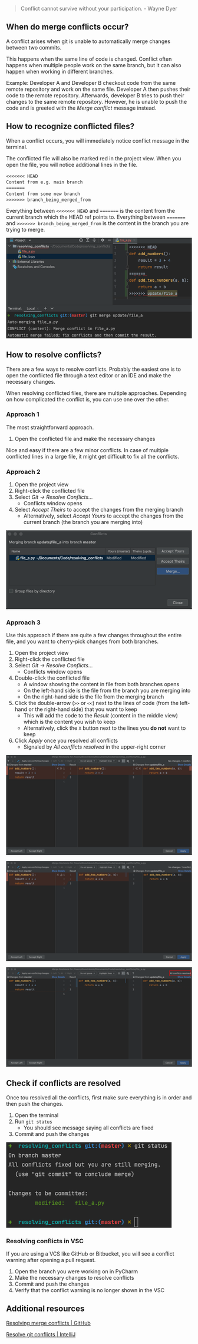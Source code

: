 > Conflict cannot survive without your participation. - Wayne Dyer

## When do merge conflicts occur?

A conflict arises when git is unable to automatically merge changes between two commits.

This happens when the same line of code is changed.
Conflict often happens when multiple people work on the same branch, but it can also happen when working in different branches.

Example:
Developer A and Developer B checkout code from the same remote repository and work on the same file.
Developer A then pushes their code to the remote repository. Afterwards, developer B tries to push their changes to the same remote repository. 
However, he is unable to push the code and is greeted with the _Merge conflict_ message instead.

## How to recognize conflicted files?

When a conflict occurs, you will immediately notice conflict message in the terminal.

The conflicted file will also be marked red in the project view.
When you open the file, you will notice additional lines in the file.

```
<<<<<<< HEAD
Content from e.g. main branch
=======
Content from some new branch
>>>>>>> branch_being_merged_from
```

Everything between `<<<<<<< HEAD` and `=======` is the content from the current branch which the HEAD ref points to.
Everything between `=======` and `>>>>>>> branch_being_merged_from` is the content in the branch you are trying to merge.

![git_conflicts_conflict.png](/img/git_conflicts_conflict.png)


## How to resolve conflicts?

There are a few ways to resolve conflicts. Probably the easiest one is to open the conflicted file through a text editor or an IDE and make the necessary changes.

When resolving conflicted files, there are multiple approaches. Depending on how complicated the conflict is, you can use one over the other.


### Approach 1

The most straightforward approach.

1. Open the conflicted file and make the necessary changes

Nice and easy if there are a few minor conflicts. In case of multiple conflicted lines in a large file, it might get difficult to fix all the conflicts.


### Approach 2

1. Open the project view 
2. Right-click the conflicted file
3. Select _Git -> Resolve Conflicts..._
   - Conflicts window opens
4. Select _Accept Theirs_ to accept the changes from the merging branch
   - Alternatively, select _Accept Yours_ to accept the changes from the current branch (the branch you are merging into)

![git_conflicts_resolve_conflict_1.png](/img/git_conflicts_resolve_conflict_1.png)


### Approach 3

Use this approach if there are quite a few changes throughout the entire file, and you want to cherry-pick changes from both branches.

1. Open the project view 
2. Right-click the conflicted file
3. Select _Git -> Resolve Conflicts..._
   - Conflicts window opens
4. Double-click the conflicted file
   - A window showing the content in file from both branches opens
   - On the left-hand side is the file from the branch you are merging into
   - On the right-hand side is the file from the merging branch
5. Click the double-arrow (`>>` or `<<`)  next to the lines of code (from the left-hand or the right-hand side) that you want to keep
   - This will add the code to the _Result_ (content in the middle view) which is the content you wish to keep
   - Alternatively, click the `X` button next to the lines you **do not** want to keep
6. Click _Apply_ once you resolved all conflicts
   - Signaled by _All conflicts resolved_ in the upper-right corner

![git_conflicts_resolve_conflict_2.png](/img/git_conflicts_resolve_conflict_2.png)

![git_conflicts_resolve_conflict_3.png](/img/git_conflicts_resolve_conflict_3.png)

![git_conflicts_resolve_conflict_4.png](/img/git_conflicts_resolve_conflict_4.png)


## Check if conflicts are resolved

Once tou resolved all the conflicts, first make sure everything is in order and then push the changes.

1. Open the terminal
2. Run `git status`
   - You should see message saying all conflicts are fixed
3. Commit and push the changes

![git_conflicts_resolved.png](/img/git_conflicts_resolved.png)


### Resolving conflicts in VSC

If you are using a VCS like GitHub or Bitbucket, you will see a conflict warning after opening a pull request.

1. Open the branch you were working on in PyCharm
2. Make the necessary changes to resolve conflicts
3. Commit and push the changes
4. Verify that the conflict warning is no longer shown in the VSC


## Additional resources

[Resolving merge conflicts | GitHub](https://docs.github.com/en/pull-requests/collaborating-with-pull-requests/addressing-merge-conflicts/resolving-a-merge-conflict-using-the-command-line)

[Resolve git conflicts | IntelliJ](https://www.jetbrains.com/help/idea/resolve-conflicts.html)

